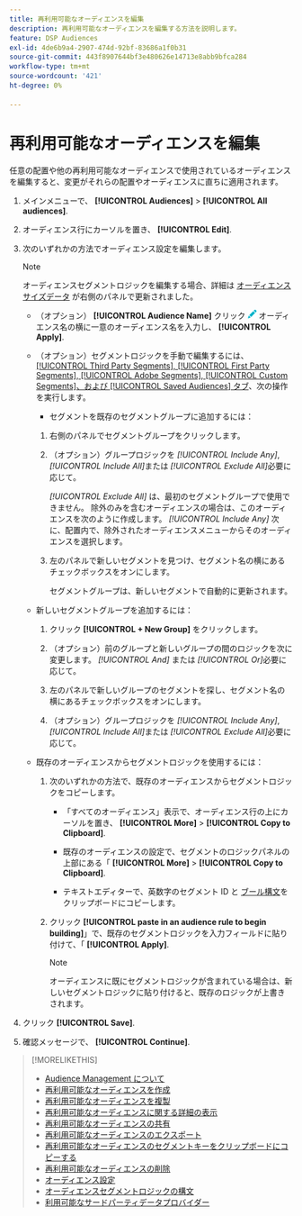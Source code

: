```yaml
---
title: 再利用可能なオーディエンスを編集
description: 再利用可能なオーディエンスを編集する方法を説明します。
feature: DSP Audiences
exl-id: 4de6b9a4-2907-474d-92bf-83686a1f0b31
source-git-commit: 443f8907644bf3e480626e14713e8abb9bfca284
workflow-type: tm+mt
source-wordcount: '421'
ht-degree: 0%

---
```


# 再利用可能なオーディエンスを編集

任意の配置や他の再利用可能なオーディエンスで使用されているオーディエンスを編集すると、変更がそれらの配置やオーディエンスに直ちに適用されます。<!-- verify -->

1. メインメニューで、 **[!UICONTROL Audiences]** > **[!UICONTROL All audiences]**.

1. オーディエンス行にカーソルを置き、 **[!UICONTROL Edit]**.

1. 次のいずれかの方法でオーディエンス設定を編集します。

   >[!NOTE]
   >
   >オーディエンスセグメントロジックを編集する場合、詳細は [オーディエンスサイズデータ](audience-about.md) が右側のパネルで更新されました。

   * （オプション） **[!UICONTROL Audience Name]** クリック ![編集](/help/dsp/assets/edit.png) オーディエンス名の横に一意のオーディエンス名を入力し、 **[!UICONTROL Apply]**.

   * （オプション）セグメントロジックを手動で編集するには、 [[!UICONTROL Third Party Segments], [!UICONTROL First Party Segments], [!UICONTROL Adobe Segments], [!UICONTROL Custom Segments]、および [!UICONTROL Saved Audiences] タブ](audience-settings.md)、次の操作を実行します。

      * セグメントを既存のセグメントグループに追加するには：
      1. 右側のパネルでセグメントグループをクリックします。

      1. （オプション）グループロジックを *[!UICONTROL Include Any]*, *[!UICONTROL Include All]*&#x200B;または *[!UICONTROL Exclude All]*&#x200B;必要に応じて。

         *[!UICONTROL Exclude All]* は、最初のセグメントグループで使用できません。 除外のみを含むオーディエンスの場合は、このオーディエンスを次のように作成します。 *[!UICONTROL Include Any]* 次に、配置内で、除外されたオーディエンスメニューからそのオーディエンスを選択します。

      1. 左のパネルで新しいセグメントを見つけ、セグメント名の横にあるチェックボックスをオンにします。

         セグメントグループは、新しいセグメントで自動的に更新されます。
   * 新しいセグメントグループを追加するには：

      1. クリック **[!UICONTROL + New Group]** をクリックします。

      1. （オプション）前のグループと新しいグループの間のロジックを次に変更します。 *[!UICONTROL And]* または *[!UICONTROL Or]*&#x200B;必要に応じて。

      1. 左のパネルで新しいグループのセグメントを探し、セグメント名の横にあるチェックボックスをオンにします。

      1. （オプション）グループロジックを *[!UICONTROL Include Any]*, *[!UICONTROL Include All]*&#x200B;または *[!UICONTROL Exclude All]*&#x200B;必要に応じて。
   * 既存のオーディエンスからセグメントロジックを使用するには：

      1. 次のいずれかの方法で、既存のオーディエンスからセグメントロジックをコピーします。

         * 「すべてのオーディエンス」表示で、オーディエンス行の上にカーソルを置き、 **[!UICONTROL More]** > **[!UICONTROL Copy to Clipboard]**.

         * 既存のオーディエンスの設定で、セグメントのロジックパネルの上部にある「 **[!UICONTROL More]** > **[!UICONTROL Copy to Clipboard]**.

         * テキストエディターで、英数字のセグメント ID と [ブール構文](audience-segment-logic-syntax.md)をクリップボードにコピーします。
      1. クリック **[!UICONTROL paste in an audience rule to begin building]**」で、既存のセグメントロジックを入力フィールドに貼り付けて、「 **[!UICONTROL Apply]**.

         >[!NOTE]
         >
         >オーディエンスに既にセグメントロジックが含まれている場合は、新しいセグメントロジックに貼り付けると、既存のロジックが上書きされます。





1. クリック **[!UICONTROL Save]**.

1. 確認メッセージで、 **[!UICONTROL Continue]**.

>[!MORELIKETHIS]
>
>* [Audience Management について](audience-about.md)
>* [再利用可能なオーディエンスを作成](reusable-audience-create.md)
>* [再利用可能なオーディエンスを複製](reusable-audience-duplicate.md)
>* [再利用可能なオーディエンスに関する詳細の表示](reusable-audience-view-details.md)
>* [再利用可能なオーディエンスの共有](reusable-audience-share.md)
>* [再利用可能なオーディエンスのエクスポート](reusable-audience-export.md)
>* [再利用可能なオーディエンスのセグメントキーをクリップボードにコピーする](reusable-audience-clipboard.md)
>* [再利用可能なオーディエンスの削除](reusable-audience-delete.md)
>* [オーディエンス設定](audience-settings.md)
>* [オーディエンスセグメントロジックの構文](audience-segment-logic-syntax.md)
>* [利用可能なサードパーティデータプロバイダー](third-party-data-providers.md)

